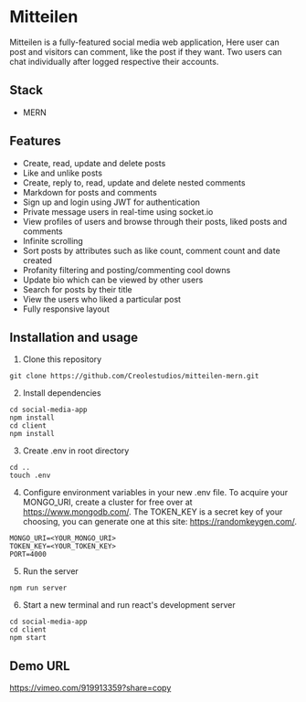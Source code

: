 # Mitteilen

Mitteilen is a fully-featured social media web application, Here user can post and visitors can comment, like the post if they want. Two users can chat individually after logged respective their accounts.

## Stack

- MERN

## Features

- Create, read, update and delete posts
- Like and unlike posts
- Create, reply to, read, update and delete nested comments
- Markdown for posts and comments
- Sign up and login using JWT for authentication
- Private message users in real-time using socket.io
- View profiles of users and browse through their posts, liked posts and comments
- Infinite scrolling
- Sort posts by attributes such as like count, comment count and date created
- Profanity filtering and posting/commenting cool downs
- Update bio which can be viewed by other users
- Search for posts by their title
- View the users who liked a particular post
- Fully responsive layout

## Installation and usage

1. Clone this repository

```
git clone https://github.com/Creolestudios/mitteilen-mern.git
```

2. Install dependencies

```
cd social-media-app
npm install
cd client
npm install
```

3. Create .env in root directory

```
cd ..
touch .env
```

4. Configure environment variables in your new .env file. To acquire your MONGO_URI, create a cluster for free over at https://www.mongodb.com/. The TOKEN_KEY is a secret key of your choosing, you can generate one at this site: https://randomkeygen.com/.

```
MONGO_URI=<YOUR_MONGO_URI>
TOKEN_KEY=<YOUR_TOKEN_KEY>
PORT=4000
```

5. Run the server

```
npm run server
```

6. Start a new terminal and run react's development server

```
cd social-media-app
cd client
npm start
```

## Demo URL

https://vimeo.com/919913359?share=copy
